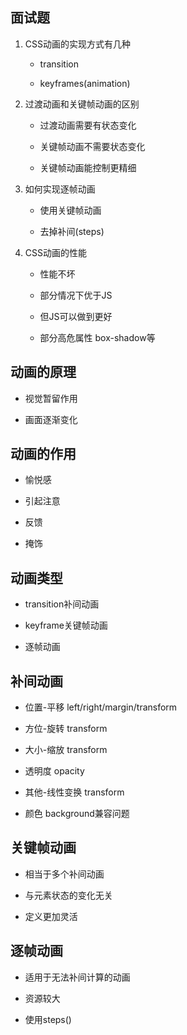 ## 面试题

1. CSS动画的实现方式有几种

    - transition
    
    - keyframes(animation)
    
2. 过渡动画和关键帧动画的区别

    - 过渡动画需要有状态变化
    
    - 关键帧动画不需要状态变化
    
    - 关键帧动画能控制更精细
    
3. 如何实现逐帧动画

    - 使用关键帧动画
    
    - 去掉补间(steps)
    
4. CSS动画的性能

    - 性能不坏
    
    - 部分情况下优于JS
    
    - 但JS可以做到更好
    
    - 部分高危属性 box-shadow等




## 动画的原理

- 视觉暂留作用

- 画面逐渐变化



## 动画的作用

- 愉悦感

- 引起注意

- 反馈

- 掩饰



## 动画类型

- transition补间动画

- keyframe关键帧动画

- 逐帧动画



## 补间动画

- 位置-平移    left/right/margin/transform

- 方位-旋转    transform

- 大小-缩放    transform

- 透明度        opacity

- 其他-线性变换    transform

- 颜色    background兼容问题



## 关键帧动画

- 相当于多个补间动画

- 与元素状态的变化无关

- 定义更加灵活



## 逐帧动画

- 适用于无法补间计算的动画

- 资源较大

- 使用steps()